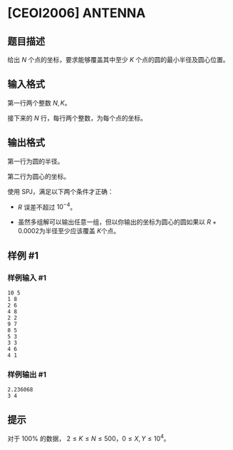 # [CEOI2006] ANTENNA

## 题目描述

给出 $N$ 个点的坐标，要求能够覆盖其中至少 $K$ 个点的圆的最小半径及圆心位置。

## 输入格式

第一行两个整数 $N,K$。

接下来的 $N$ 行，每行两个整数，为每个点的坐标。

## 输出格式

第一行为圆的半径。

第二行为圆心的坐标。

使用 SPJ，满足以下两个条件才正确：

- $R$ 误差不超过 $10^{-4}$。

- 虽然多组解可以输出任意一组，但以你输出的坐标为圆心的圆如果以 $R+0.0002$为半径至少应该覆盖 $K$个点。

## 样例 #1

### 样例输入 #1
```
10 5 
1 8 
2 6 
4 8 
2 2 
9 7 
8 5 
5 3 
3 3 
4 6 
4 1
```

### 样例输出 #1

```
2.236068 
3 4
```

## 提示

对于 $100\%$ 的数据， $2\le K\le N\le 500$，$0\le X,Y\le 10^4$。
